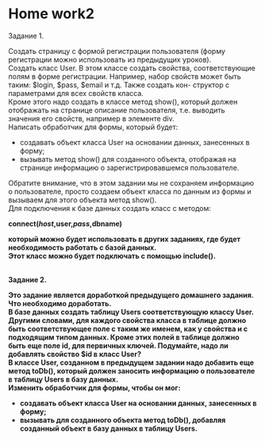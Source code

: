 # <b>Home work2</b>

Задание 1.<br>

Создать страницу с формой регистрации пользователя (форму регистрации можно использовать из предыдущих уроков).<br>
Создать класс User. В этом классе создать свойства, соответствующие полям в форме регистрации. Например, набор свойств может быть таким: $login, $pass, $email и т.д. Также создать кон- структор с параметрами для всех свойств класса.<br>
Кроме этого надо создать в классе метод show(), который должен отображать на странице описание пользователя, т.е. выводить значения его свойств, например в элементе div.<br>
Написать обработчик для формы, который будет:
<ul>
<li>создавать объект класса User на основании данных, занесенных в форму;</li>
<li>вызывать метод show() для созданного объекта, отображая на странице информацию о зарегистрировавшемся пользователе.</li>
</ul>
Обратите внимание, что в этом задании мы не сохраняем информацию о пользователе, просто создаем объект класса по данным из формы и вызываем для этого объекта метод show().<br>
Для подключения к базе данных создать класс с методом:<br>

<b>connect($host,$user,$pass,$dbname)<b><br>
  
который можно будет использовать в других заданиях, где будет необходимость работать с базой данных.<br>
Этот класс можно будет подключать с помощью include().

<br>Задание 2.<br>

Это задание является доработкой предыдущего домашнего задания.<br>
<b>Что необходимо доработать.<b><br>
В базе данных создать таблицу Users соответствующую классу User. Другими словами, для каждого свойства класса в таблице должно быть соответствующее поле с таким же именем, как у свойства и с подходящим типом данных. Кроме этих полей в таблице должно быть еще поле id, для первичных ключей. Подумайте, надо ли добавлять свойство $id в класс User?<br>
В классе User, созданном в предыдущем задании надо добавить еще метод toDb(), который должен заносить информацию о пользователе в таблицу Users в базу данных.<br>
Изменить обработчик для формы, чтобы он мог:<br>
<ul>
<li>создавать объект класса User на основании данных, занесенных в форму;</li>
<li>вызывать для созданного объекта метод toDb(), добавляя созданный объект в базу данных в таблицу Users.</li>
</ul>
